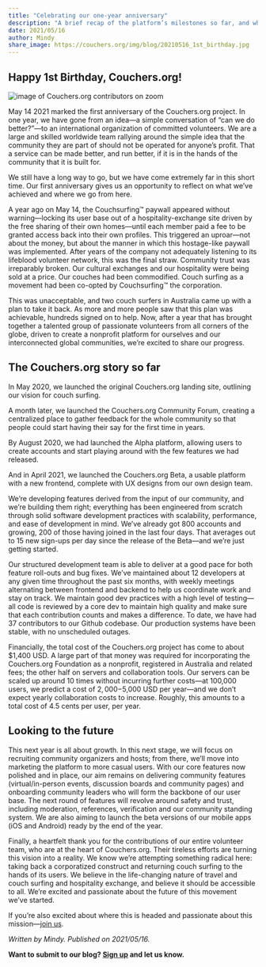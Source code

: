 ```yaml
---
title: "Celebrating our one-year anniversary"
description: "A brief recap of the platform’s milestones so far, and what we hope to achieve over the next 12 months."
date: 2021/05/16
author: Mindy
share_image: https://couchers.org/img/blog/20210516_1st_birthday.jpg
---
```


## Happy 1st Birthday, Couchers.org!

![image of Couchers.org contributors on zoom](/img/blog/20210516_1st_birthday.jpg)

May 14 2021 marked the first anniversary of the Couchers.org project. In one year, we have gone from an idea—a simple conversation of “can we do better?”—to an international organization of committed volunteers. We are a large and skilled worldwide team rallying around the simple idea that the community they are part of should not be operated for anyone’s profit. That a service can be made better, and run better, if it is in the hands of the community that it is built for.

We still have a long way to go, but we have come extremely far in this short time. Our first anniversary gives us an opportunity to reflect on what we’ve achieved and where we go from here.

A year ago on May 14, the Couchsurfing™ paywall appeared without warning—locking its user base out of a hospitality-exchange site driven by the free sharing of their own homes—until each member paid a fee to be granted access back into their own profiles. This triggered an uproar—not about the money, but about the manner in which this hostage-like paywall was implemented. After years of the company not adequately listening to  its lifeblood volunteer network, this was the final straw. Community trust was irreparably broken. Our cultural exchanges and our hospitality were being sold at a price. Our couches had been commodified. Couch surfing as a movement had been co-opted by Couchsurfing™ the corporation.

This was unacceptable, and two couch surfers in Australia came up with a plan to take it back. As more and more people saw that this plan was achievable, hundreds signed on to help. Now, after a year that has brought together a talented group of passionate volunteers from all corners of the globe, driven to create a nonprofit platform for ourselves and our interconnected global communities, we’re excited to share our progress. 

## The Couchers.org story so far

In May 2020, we launched the original Couchers.org landing site, outlining our vision for couch surfing.

A month later, we launched the Couchers.org Community Forum, creating a centralized place to gather feedback for the whole community so that people could start having their say for the first time in years.

By August 2020, we had launched the Alpha platform, allowing users to create accounts and start playing around with the few features we had released.

And in April 2021, we launched the Couchers.org Beta, a usable platform with a new frontend, complete with UX designs from our own design team.

We’re developing features derived from the input of our community, and we’re building them right; everything has been engineered from scratch through solid software development practices with scalability, performance, and ease of development in mind. We’ve already got 800 accounts and growing, 200 of those having joined in the last four days. That averages out to 15 new sign-ups per day since the release of the Beta—and we’re just getting started. 

Our structured development team is able to deliver at a good pace for both feature roll-outs and bug fixes. We’ve maintained about 12 developers at any given time throughout the past six months, with weekly meetings alternating between frontend and backend to help us coordinate work and stay on track. We maintain good dev practices with a high level of testing—all code is reviewed by a core dev to maintain high quality and make sure that each contribution counts and makes a difference. To date, we have had 37 contributors to our Github codebase. Our production systems have been stable, with no unscheduled outages.

Financially, the total cost of the Couchers.org project has come to about $1,400 USD. A large part of that money was required for incorporating the Couchers.org Foundation as a nonprofit, registered in Australia and related fees; the other half on servers and collaboration tools. Our servers can be scaled up around 10 times without incurring further costs—at 100,000 users, we predict a cost of $2,000-$5,000 USD per year—and we don’t expect yearly collaboration costs to increase. Roughly, this amounts to a total cost of 4.5 cents per user, per year.

## Looking to the future

This next year is all about growth. In this next stage, we will focus on recruiting community organizers and hosts; from there, we’ll move into marketing the platform to more casual users. With our core features now polished and in place, our aim remains on delivering community features (virtual/in-person events, discussion boards and community pages) and onboarding community leaders who will form the backbone of our user base. The next round of features will revolve around safety and trust, including moderation, references, verification and our community standing system. We are also aiming to launch the beta versions of our mobile apps (iOS and Android) ready by the end of the year.

Finally, a heartfelt thank you for the contributions of our entire volunteer team, who are at the heart of Couchers.org. Their tireless efforts are turning this vision into a reality. We know we’re attempting something radical here: taking back a corporatized construct and returning couch surfing to the hands of its users. We believe in the life-changing nature of travel and couch surfing and hospitality exchange, and believe it should be accessible to all. We’re excited and passionate about the future of this movement we’ve started.

If you’re also excited about where this is headed and passionate about this mission—[join us](https://couchers.org/signup).




*Written by Mindy. Published on 2021/05/16.*

**Want to submit to our blog? [Sign up](/volunteer) and let us know.**
